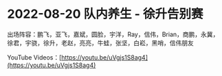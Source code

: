 # 2022-08-20 队内养生 - 徐升告别赛

出场阵容：鹏飞，亚飞，嘉斌，圆脸，宇洋，Ray，信伟，Brian，商鹏，永冀，徐君，宇骁，徐升，老赵，亮亮，牛蛙，张坚，白崧，黑哨，信伟朋友

YouTube Videos：[https://youtu.be/uVgjs1S8ag4](https://youtu.be/uVgjs1S8ag4)
